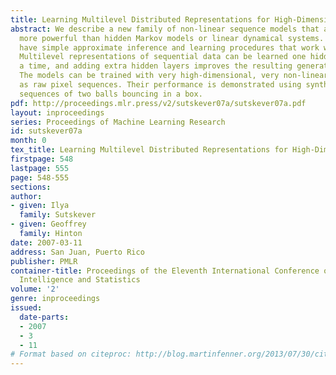 ```yaml
---
title: Learning Multilevel Distributed Representations for High-Dimensional Sequences
abstract: We describe a new family of non-linear sequence models that are substantially
  more powerful than hidden Markov models or linear dynamical systems. Our models
  have simple approximate inference and learning procedures that work well in practice.
  Multilevel representations of sequential data can be learned one hidden layer at
  a time, and adding extra hidden layers improves the resulting generative models.
  The models can be trained with very high-dimensional, very non-linear data such
  as raw pixel sequences. Their performance is demonstrated using synthetic video
  sequences of two balls bouncing in a box.
pdf: http://proceedings.mlr.press/v2/sutskever07a/sutskever07a.pdf
layout: inproceedings
series: Proceedings of Machine Learning Research
id: sutskever07a
month: 0
tex_title: Learning Multilevel Distributed Representations for High-Dimensional Sequences
firstpage: 548
lastpage: 555
page: 548-555
sections: 
author:
- given: Ilya
  family: Sutskever
- given: Geoffrey
  family: Hinton
date: 2007-03-11
address: San Juan, Puerto Rico
publisher: PMLR
container-title: Proceedings of the Eleventh International Conference on Artificial
  Intelligence and Statistics
volume: '2'
genre: inproceedings
issued:
  date-parts:
  - 2007
  - 3
  - 11
# Format based on citeproc: http://blog.martinfenner.org/2013/07/30/citeproc-yaml-for-bibliographies/
---
```

